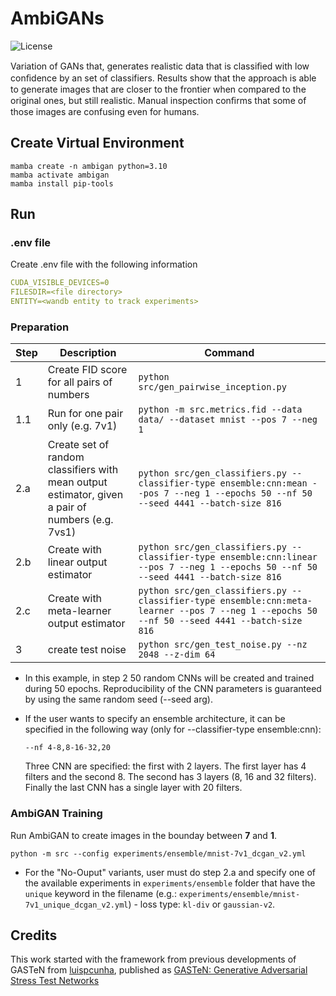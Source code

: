 # AmbiGANs

![License](https://img.shields.io/static/v1?label=license&message=CC-BY-NC-ND-4.0&color=green)

Variation of GANs that, generates realistic data that is classiﬁed with low conﬁdence by an set of classifiers. Results show that the approach is able to generate images that are closer to the frontier when compared to the original ones, but still realistic. Manual inspection conﬁrms that some of those images are confusing even for humans.


## Create Virtual Environment

```ssh
mamba create -n ambigan python=3.10
mamba activate ambigan
mamba install pip-tools
```

## Run

### .env file

Create .env file with the following information
```yaml
CUDA_VISIBLE_DEVICES=0
FILESDIR=<file directory>
ENTITY=<wandb entity to track experiments>
```

### Preparation

| Step | Description | Command |
|------|-------------|---------|
| 1    | Create FID score for all pairs of numbers | `python src/gen_pairwise_inception.py` |
| 1.1  | Run for one pair only (e.g. 7v1) | `python -m src.metrics.fid --data data/ --dataset mnist --pos 7 --neg 1` |
| 2.a    | Create set of random classifiers with mean output estimator, given a pair of numbers (e.g. 7vs1) | `python src/gen_classifiers.py --classifier-type ensemble:cnn:mean --pos 7 --neg 1 --epochs 50 --nf 50 --seed 4441 --batch-size 816` |
| 2.b  | Create with linear output estimator | `python src/gen_classifiers.py --classifier-type ensemble:cnn:linear --pos 7 --neg 1 --epochs 50 --nf 50 --seed 4441 --batch-size 816` |
| 2.c  | Create with meta-learner output estimator | `python src/gen_classifiers.py --classifier-type ensemble:cnn:meta-learner --pos 7 --neg 1 --epochs 50 --nf 50 --seed 4441 --batch-size 816` |
| 3    | create test noise | `python src/gen_test_noise.py --nz 2048 --z-dim 64` |

* In this example, in step 2 50 random CNNs will be created and trained during 50 epochs. Reproducibility of the CNN parameters is guaranteed by using the same random seed (--seed arg).

* If the user wants to specify an ensemble architecture, it can be specified in the following way (only for --classifier-type ensemble:cnn):

    ```
    --nf 4-8,8-16-32,20
    ```

    Three CNN are specified: the first with 2 layers. The first layer has 4 filters and the second 8. The second has 3 layers (8, 16 and 32 filters). Finally the last CNN has a single layer with 20 filters.

### AmbiGAN Training

Run AmbiGAN to create images in the bounday between **7** and **1**.

`python -m src --config experiments/ensemble/mnist-7v1_dcgan_v2.yml`

* For the "No-Ouput" variants, user must do step 2.a and specify one of the available experiments in `experiments/ensemble` folder that have the `unique` keyword in the filename (e.g.: `experiments/ensemble/mnist-7v1_unique_dcgan_v2.yml`) - loss type: `kl-div` or `gaussian-v2`.

## Credits


This work started with the framework from previous developments of GASTeN from [luispcunha](https://github.com/luispcunha), published as [GASTeN: Generative Adversarial Stress Test Networks](https://link.springer.com/epdf/10.1007/978-3-031-30047-9_8?sharing_token=XGbq9zmVBDFAEaM4r1AAp_e4RwlQNchNByi7wbcMAY55SAL6inraGCkI72KOuzssTzewKWv51v_1pft7j7WJRbiAzL0vaTmG2vf4gs1QhnZ3lV72H7zSKLWQESXZjq5-1pg77WEnt2EHZaN2b51chvHsO6TW3tiGXSVhUgy87Ts%3D)
